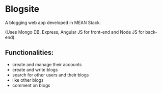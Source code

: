 # Blogsite

A blogging web app developed in MEAN Stack. 

(Uses Mongo DB, Express, Angular JS for front-end and Node JS for back-end). 

## Functionalities:
- create and manage their accounts 
- create and write blogs 
- search for other users and their blogs 
- like other blogs 
- comment on blogs
